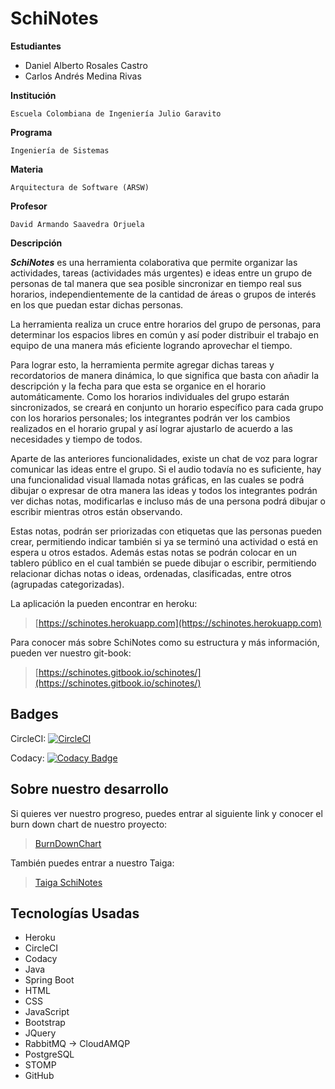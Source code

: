 # SchiNotes

**Estudiantes**

* Daniel Alberto Rosales Castro
* Carlos Andrés Medina Rivas

**Institución**

```text
Escuela Colombiana de Ingeniería Julio Garavito
```

**Programa**

```text
Ingeniería de Sistemas
```

**Materia**

```text
Arquitectura de Software (ARSW)
```

**Profesor**

```text
David Armando Saavedra Orjuela
```

**Descripción**

_**SchiNotes**_ es una herramienta colaborativa que permite organizar las actividades, tareas \(actividades más urgentes\) e ideas entre un grupo de personas de tal manera que sea posible sincronizar en tiempo real sus horarios, independientemente de la cantidad de áreas o grupos de interés en los que puedan estar dichas personas.

La herramienta realiza un cruce entre horarios del grupo de personas, para determinar los espacios libres en común y así poder distribuir el trabajo en equipo de una manera más eficiente logrando aprovechar el tiempo.

Para lograr esto, la herramienta permite agregar dichas tareas y recordatorios de manera dinámica, lo que significa que basta con añadir la descripción y la fecha para que esta se organice en el horario automáticamente. Como los horarios individuales del grupo estarán sincronizados, se creará en conjunto un horario específico para cada grupo con los horarios personales; los integrantes podrán ver los cambios realizados en el horario grupal y así lograr ajustarlo de acuerdo a las necesidades y tiempo de todos.

Aparte de las anteriores funcionalidades, existe un chat de voz para lograr comunicar las ideas entre el grupo. Si el audio todavía no es suficiente, hay una funcionalidad visual llamada notas gráficas, en las cuales se podrá dibujar o expresar de otra manera las ideas y todos los integrantes podrán ver dichas notas, modificarlas e incluso más de una persona podrá dibujar o escribir mientras otros están observando.

Estas notas, podrán ser priorizadas con etiquetas que las personas pueden crear, permitiendo indicar también si ya se terminó una actividad o está en espera u otros estados. Además estas notas se podrán colocar en un tablero público en el cual también se puede dibujar o escribir, permitiendo relacionar dichas notas o ideas, ordenadas, clasificadas, entre otros \(agrupadas categorizadas\).

La aplicación la pueden encontrar en heroku:

> [https://schinotes.herokuapp.com](https://schinotes.herokuapp.com)

Para conocer más sobre SchiNotes como su estructura y más información, pueden ver nuestro git-book:

> [https://schinotes.gitbook.io/schinotes/](https://schinotes.gitbook.io/schinotes/)

## Badges

CircleCI: [![CircleCI](https://circleci.com/gh/CarlosCL98/SchiNotes.svg?style=svg)](https://circleci.com/gh/CarlosCL98/SchiNotes)

Codacy: [![Codacy Badge](https://api.codacy.com/project/badge/Grade/5043a2c9c0ac4fb39a25c9abfc9dc01a)](https://www.codacy.com/app/CarlosCL98/SchiNotes?utm_source=github.com&amp;utm_medium=referral&amp;utm_content=CarlosCL98/SchiNotes&amp;utm_campaign=Badge_Grade)

## Sobre nuestro desarrollo

Si quieres ver nuestro progreso, puedes entrar al siguiente link y conocer el burn down chart de nuestro proyecto:

> [BurnDownChart](https://docs.google.com/spreadsheets/d/1Ea6rBm_NtAgKJO0ptcEyOttuZSNk7aUwCMdnkW3BFUU/edit#gid=1952855537)

También puedes entrar a nuestro Taiga:

> [Taiga SchiNotes](https://tree.taiga.io/project/carloscl98-schinotes/timeline)

## Tecnologías Usadas

* Heroku
* CircleCI
* Codacy
* Java
* Spring Boot
* HTML
* CSS
* JavaScript
* Bootstrap
* JQuery
* RabbitMQ -&gt; CloudAMQP
* PostgreSQL
* STOMP
* GitHub

